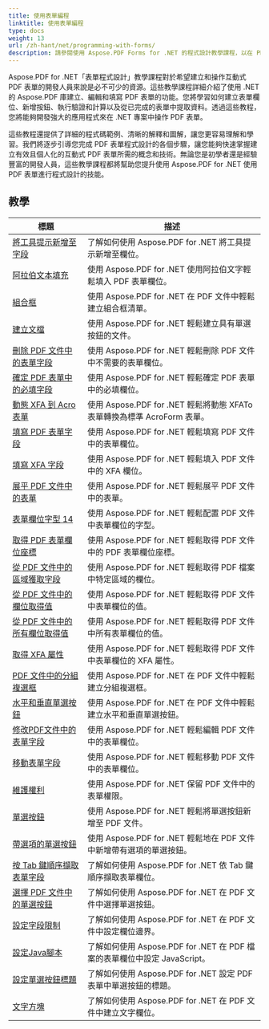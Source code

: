 ```yaml
---
title: 使用表單編程
linktitle: 使用表單編程
type: docs
weight: 13
url: /zh-hant/net/programming-with-forms/
description: 請參閱使用 Aspose.PDF Forms for .NET 的程式設計教學課程，以在 PDF 檔案中建立和管理互動式表單。
---
```

Aspose.PDF for .NET「表單程式設計」教學課程對於希望建立和操作互動式 PDF 表單的開發人員來說是必不可少的資源。這些教學課程詳細介紹了使用 .NET 的 Aspose.PDF 庫建立、編輯和填寫 PDF 表單的功能。您將學習如何建立表單欄位、新增按鈕、執行驗證和計算以及從已完成的表單中提取資料。透過這些教程，您將能夠開發強大的應用程式來在 .NET 專案中操作 PDF 表單。

這些教程還提供了詳細的程式碼範例、清晰的解釋和圖解，讓您更容易理解和學習。我們將逐步引導您完成 PDF 表單程式設計的各個步驟，讓您能夠快速掌握建立有效且個人化的互動式 PDF 表單所需的概念和技術。無論您是初學者還是經驗豐富的開發人員，這些教學課程都將幫助您提升使用 Aspose.PDF for .NET 使用 PDF 表單進行程式設計的技能。

## 教學
| 標題 | 描述 |
| --- | --- | 
| [將工具提示新增至字段](./add-tooltip-to-field/) | 了解如何使用 Aspose.PDF for .NET 將工具提示新增至欄位。 |  
| [阿拉伯文本填充](./arabic-text-filling/) | 使用 Aspose.PDF for .NET 使用阿拉伯文字輕鬆填入 PDF 表單欄位。 |  
| [組合框](./combo-box/) | 使用 Aspose.PDF for .NET 在 PDF 文件中輕鬆建立組合框清單。 |  
| [建立文檔](./create-doc/) | 使用 Aspose.PDF for .NET 輕鬆建立具有單選按鈕的文件。 |  
| [刪除 PDF 文件中的表單字段](./delete-form-field/) | 使用 Aspose.PDF for .NET 輕鬆刪除 PDF 文件中不需要的表單欄位。 |  
| [確定 PDF 表單中的必填字段](./determine-required-field/) | 使用 Aspose.PDF for .NET 輕鬆確定 PDF 表單中的必填欄位。 |  
| [動態 XFA 到 Acro 表單](./dynamic-xfa-to-acro-form/) | 使用 Aspose.PDF for .NET 輕鬆將動態 XFATo 表單轉換為標準 AcroForm 表單。 |  
| [填寫 PDF 表單字段](./fill-form-field/) | 使用 Aspose.PDF for .NET 輕鬆填寫 PDF 文件中的表單欄位。 |  
| [填寫 XFA 字段](./fill-xfafields/) | 使用 Aspose.PDF for .NET 輕鬆填入 PDF 文件中的 XFA 欄位。 |  
| [展平 PDF 文件中的表單](./flatten-forms/) | 使用 Aspose.PDF for .NET 輕鬆展平 PDF 文件中的表單。 |  
| [表單欄位字型 14](./form-field-font-14/) | 使用 Aspose.PDF for .NET 輕鬆配置 PDF 文件中表單欄位的字型。 |  
| [取得 PDF 表單欄位座標](./get-coordinates/) | 使用 Aspose.PDF for .NET 輕鬆取得 PDF 文件中的 PDF 表單欄位座標。 |  
| [從 PDF 文件中的區域獲取字段](./get-fields-from-region/) | 使用 Aspose.PDF for .NET 輕鬆取得 PDF 檔案中特定區域的欄位。 |  
| [從 PDF 文件中的欄位取得值](./get-value-from-field/) | 使用 Aspose.PDF for .NET 輕鬆取得 PDF 文件中表單欄位的值。 |  
| [從 PDF 文件中的所有欄位取得值](./get-values-from-all-fields/) | 使用 Aspose.PDF for .NET 輕鬆取得 PDF 文件中所有表單欄位的值。 |  
| [取得 XFA 屬性](./get-xfaproperties/) | 使用 Aspose.PDF for .NET 輕鬆取得 PDF 文件中表單欄位的 XFA 屬性。 |  
| [PDF 文件中的分組複選框](./grouped-check-boxes/) | 使用 Aspose.PDF for .NET 在 PDF 文件中輕鬆建立分組複選框。 |  
| [水平和垂直單選按鈕](./horizontally-and-vertically-radio-buttons/) | 使用 Aspose.PDF for .NET 在 PDF 文件中輕鬆建立水平和垂直單選按鈕。 |  
| [修改PDF文件中的表單字段](./modify-form-field/) | 使用 Aspose.PDF for .NET 輕鬆編輯 PDF 文件中的表單欄位。 |  
| [移動表單字段](./move-form-field/) | 使用 Aspose.PDF for .NET 輕鬆移動 PDF 文件中的表單欄位。 |  
| [維護權利](./preserve-rights/) | 使用 Aspose.PDF for .NET 保留 PDF 文件中的表單權限。 |  
| [單選按鈕](./radio-button/) | 使用 Aspose.PDF for .NET 輕鬆將單選按鈕新增至 PDF 文件。 |  
| [帶選項的單選按鈕](./radio-button-with-options/) | 使用 Aspose.PDF for .NET 輕鬆地在 PDF 文件中新增帶有選項的單選按鈕。 |  
| [按 Tab 鍵順序擷取表單字段](./retrieve-form-field-in-tab-order/) | 了解如何使用 Aspose.PDF for .NET 依 Tab 鍵順序擷取表單欄位。 |  
| [選擇 PDF 文件中的單選按鈕](./select-radio-button/) | 了解如何使用 Aspose.PDF for .NET 在 PDF 文件中選擇單選按鈕。 |  
| [設定字段限制](./set-field-limit/) | 了解如何使用 Aspose.PDF for .NET 在 PDF 文件中設定欄位邊界。 |  
| [設定Java腳本](./set-java-script/) | 了解如何使用 Aspose.PDF for .NET 在 PDF 檔案的表單欄位中設定 JavaScript。 |  
| [設定單選按鈕標題](./set-radio-button-caption/) | 了解如何使用 Aspose.PDF for .NET 設定 PDF 表單中單選按鈕的標題。 |  
| [文字方塊](./text-box/) | 了解如何使用 Aspose.PDF for .NET 在 PDF 文件中建立文字欄位。 |  